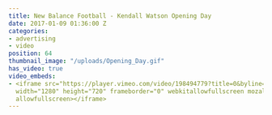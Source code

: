 ```yaml
---
title: New Balance Football - Kendall Watson Opening Day
date: 2017-01-09 01:36:00 Z
categories:
- advertising
- video
position: 64
thumbnail_image: "/uploads/Opening_Day.gif"
has_video: true
video_embeds:
- <iframe src="https://player.vimeo.com/video/198494779?title=0&byline=0&portrait=0"
  width="1280" height="720" frameborder="0" webkitallowfullscreen mozallowfullscreen
  allowfullscreen></iframe>
---
```


